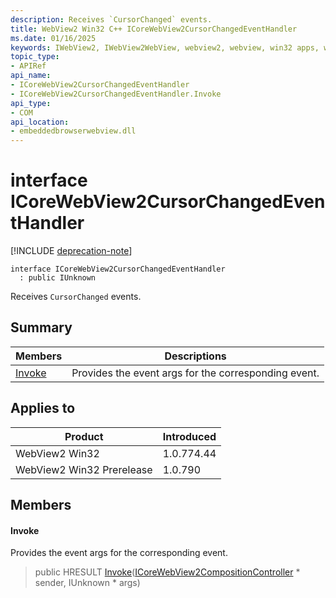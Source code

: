 ```yaml
---
description: Receives `CursorChanged` events.
title: WebView2 Win32 C++ ICoreWebView2CursorChangedEventHandler
ms.date: 01/16/2025
keywords: IWebView2, IWebView2WebView, webview2, webview, win32 apps, win32, edge, ICoreWebView2, ICoreWebView2Controller, browser control, edge html, ICoreWebView2CursorChangedEventHandler
topic_type: 
- APIRef
api_name:
- ICoreWebView2CursorChangedEventHandler
- ICoreWebView2CursorChangedEventHandler.Invoke
api_type:
- COM
api_location:
- embeddedbrowserwebview.dll
---
```


# interface ICoreWebView2CursorChangedEventHandler

[!INCLUDE [deprecation-note](../includes/deprecation-note.md)]

```
interface ICoreWebView2CursorChangedEventHandler
  : public IUnknown
```

Receives `CursorChanged` events.

## Summary

 Members                        | Descriptions
--------------------------------|---------------------------------------------
[Invoke](#invoke) | Provides the event args for the corresponding event.

## Applies to

Product                         | Introduced
--------------------------------|---------------------------------------------
WebView2 Win32            |    1.0.774.44
WebView2 Win32 Prerelease |    1.0.790

## Members

#### Invoke

Provides the event args for the corresponding event.

> public HRESULT [Invoke](#invoke)([ICoreWebView2CompositionController](icorewebview2compositioncontroller.md#icorewebview2compositioncontroller) * sender, IUnknown * args)

